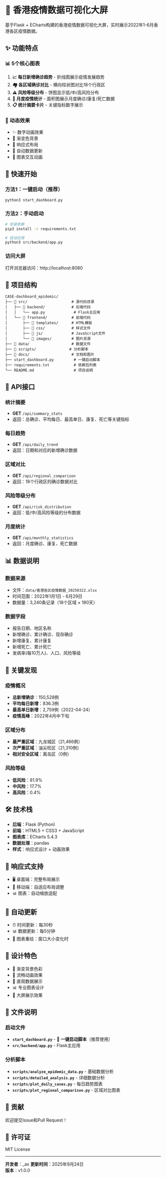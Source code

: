 # 🏥 香港疫情数据可视化大屏

基于Flask + ECharts构建的香港疫情数据可视化大屏，实时展示2022年1-6月香港各区疫情数据。

## ✨ 功能特点

### 📊 5个核心图表
1. **📈 每日新增确诊趋势** - 折线图展示疫情发展趋势
2. **🏘️ 各区域确诊对比** - 横向柱状图对比18个行政区
3. **⚠️ 风险等级分布** - 饼图显示低/中/高风险分布
4. **📅 月度疫情统计** - 面积图展示月度确诊/康复/死亡数据
5. **📋 统计摘要卡片** - 关键指标数字展示

### 🎨 动态效果
- ✨ 数字动画效果
- 🌊 渐变色背景
- 📱 响应式布局
- 🔄 自动数据更新
- 💫 图表交互动画

## 🚀 快速开始

### 方法1：一键启动（推荐）
```bash
python3 start_dashboard.py
```

### 方法2：手动启动
```bash
# 安装依赖
pip3 install -r requirements.txt

# 启动应用
python3 src/backend/app.py
```

### 访问大屏
打开浏览器访问：http://localhost:8080

## 📁 项目结构

```
CASE-dashboard_epidemic/
├── 📁 src/                    # 源代码目录
│   ├── 📁 backend/            # 后端代码
│   │   └── app.py             # Flask主应用
│   └── 📁 frontend/           # 前端代码
│       ├── 📁 templates/      # HTML模板
│       ├── 📁 css/            # 样式文件
│       ├── 📁 js/             # JavaScript文件
│       └── 📁 images/         # 图片资源
├── 📁 data/                   # 数据文件
├── 📁 scripts/               # 分析脚本
├── 📁 docs/                   # 文档和图片
├── start_dashboard.py         # 一键启动脚本
├── requirements.txt           # 依赖包列表
└── README.md                  # 项目说明
```

## 🔧 API接口

### 统计摘要
- **GET** `/api/summary_stats`
- 返回：总确诊、平均每日、最高单日、康复、死亡等关键指标

### 每日趋势
- **GET** `/api/daily_trend`
- 返回：日期和对应的新增确诊数据

### 区域对比
- **GET** `/api/regional_comparison`
- 返回：18个行政区的确诊数据对比

### 风险等级分布
- **GET** `/api/risk_distribution`
- 返回：低/中/高风险等级的分布数据

### 月度统计
- **GET** `/api/monthly_statistics`
- 返回：月度确诊、康复、死亡数据

## 📊 数据说明

### 数据来源
- 文件：`data/香港各区疫情数据_20250322.xlsx`
- 时间范围：2022年1月1日 - 6月29日
- 数据量：3,240条记录（18个区域 × 180天）

### 数据字段
- 报告日期、地区名称
- 新增确诊、累计确诊、现存确诊
- 新增康复、累计康复
- 新增死亡、累计死亡
- 发病率(每10万人)、人口、风险等级

## 🎯 关键发现

### 疫情概况
- **总新增确诊**：150,528例
- **平均每日新增**：836.3例
- **最高单日新增**：2,759例（2022-04-24）
- **疫情高峰**：2022年4月中下旬

### 区域分布
- **最严重区域**：九龙城区（21,466例）
- **次严重区域**：油尖旺区（21,310例）
- **相对安全区域**：离岛区（0例）

### 风险等级
- **低风险**：81.9%
- **中风险**：17.7%
- **高风险**：0.4%

## 🛠️ 技术栈

- **后端**：Flask (Python)
- **前端**：HTML5 + CSS3 + JavaScript
- **图表库**：ECharts 5.4.3
- **数据处理**：pandas
- **样式**：响应式设计 + 动画效果

## 📱 响应式支持

- 🖥️ 桌面端：完整布局展示
- 📱 移动端：自适应布局调整
- 📊 图表：自动缩放适配

## 🔄 自动更新

- ⏰ 时间更新：每30秒
- 📊 数据更新：每5分钟
- 🔄 图表重绘：窗口大小变化时

## 🎨 设计特色

- 🌈 渐变背景色彩
- 💫 流畅动画效果
- 🎯 直观数据展示
- 📊 专业图表设计
- 🎪 大屏展示效果

## 📝 文件说明

### 启动文件
- **`start_dashboard.py`** - 🎯 **一键启动脚本**（推荐使用）
- **`src/backend/app.py`** - Flask主应用

### 分析脚本
- **`scripts/analyze_epidemic_data.py`** - 基础数据分析
- **`scripts/detailed_analysis.py`** - 详细数据分析
- **`scripts/plot_daily_cases.py`** - 每日趋势图表
- **`scripts/plot_regional_comparison.py`** - 区域对比图表

## 🤝 贡献

欢迎提交Issue和Pull Request！

## 📄 许可证

MIT License

---

**开发者**：_ax
**更新时间**：2025年9月24日  
**版本**：v1.0.0

